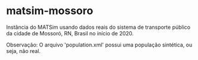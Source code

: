 # matsim-mossoro
Instância do MATSim usando dados reais do sistema de transporte público da cidade de Mossoró, RN, Brasil no início de 2020.

Observação: O arquivo 'population.xml' possui uma população sintética, ou seja, não real.
